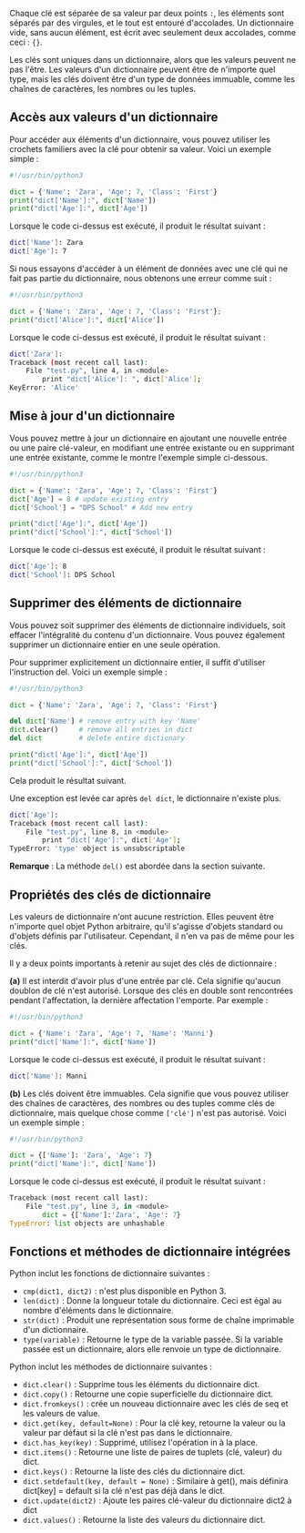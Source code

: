 Chaque clé est séparée de sa valeur par deux points ```:```, les éléments sont séparés par des virgules, et le tout est entouré d'accolades. Un dictionnaire vide, sans aucun élément, est écrit avec seulement deux accolades, comme ceci : ```{}```.

Les clés sont uniques dans un dictionnaire, alors que les valeurs peuvent ne pas l'être. Les valeurs d'un dictionnaire peuvent être de n'importe quel type, mais les clés doivent être d'un type de données immuable, comme les chaînes de caractères, les nombres ou les tuples.

## Accès aux valeurs d'un dictionnaire

Pour accéder aux éléments d'un dictionnaire, vous pouvez utiliser les crochets familiers avec la clé pour obtenir sa valeur. Voici un exemple simple :

```python
#!/usr/bin/python3

dict = {'Name': 'Zara', 'Age': 7, 'Class': 'First'}
print("dict['Name']:", dict['Name'])
print("dict['Age']:", dict['Age'])
```

Lorsque le code ci-dessus est exécuté, il produit le résultat suivant :

```bash
dict['Name']: Zara
dict['Age']: 7
```

Si nous essayons d'accéder à un élément de données avec une clé qui ne fait pas partie du dictionnaire, nous obtenons une erreur comme suit :

```python
#!/usr/bin/python3

dict = {'Name': 'Zara', 'Age': 7, 'Class': 'First'};
print("dict['Alice']:", dict['Alice'])
```

Lorsque le code ci-dessus est exécuté, il produit le résultat suivant :

```bash
dict['Zara']:
Traceback (most recent call last):
    File "test.py", line 4, in <module>
        print "dict['Alice']: ", dict['Alice'];
KeyError: 'Alice'
```

## Mise à jour d'un dictionnaire

Vous pouvez mettre à jour un dictionnaire en ajoutant une nouvelle entrée ou une paire clé-valeur, en modifiant une entrée existante ou en supprimant une entrée existante, comme le montre l'exemple simple ci-dessous.

```python
#!/usr/bin/python3

dict = {'Name': 'Zara', 'Age': 7, 'Class': 'First'}
dict['Age'] = 8 # update existing entry
dict['School'] = "DPS School" # Add new entry

print("dict['Age']:", dict['Age'])
print("dict['School']:", dict['School'])
```

Lorsque le code ci-dessus est exécuté, il produit le résultat suivant :

```bash
dict['Age']: 8
dict['School']: DPS School
```

## Supprimer des éléments de dictionnaire

Vous pouvez soit supprimer des éléments de dictionnaire individuels, soit effacer l'intégralité du contenu d'un dictionnaire. Vous pouvez également supprimer un dictionnaire entier en une seule opération.

Pour supprimer explicitement un dictionnaire entier, il suffit d'utiliser l'instruction del. Voici un exemple simple :

```python
#!/usr/bin/python3

dict = {'Name': 'Zara', 'Age': 7, 'Class': 'First'}

del dict['Name'] # remove entry with key 'Name'
dict.clear()     # remove all entries in dict
del dict         # delete entire dictionary

print("dict['Age']:", dict['Age'])
print("dict['School']:", dict['School'])
```

Cela produit le résultat suivant.

Une exception est levée car après ```del dict```, le dictionnaire n'existe plus.

```bash
dict['Age']:
Traceback (most recent call last):
    File "test.py", line 8, in <module>
        print "dict['Age']:", dict['Age'];
TypeError: 'type' object is unsubscriptable
```

__Remarque__ : La méthode ```del()``` est abordée dans la section suivante.

## Propriétés des clés de dictionnaire

Les valeurs de dictionnaire n'ont aucune restriction. Elles peuvent être n'importe quel objet Python arbitraire, qu'il s'agisse d'objets standard ou d'objets définis par l'utilisateur. Cependant, il n'en va pas de même pour les clés.

Il y a deux points importants à retenir au sujet des clés de dictionnaire :

**(a)** Il est interdit d'avoir plus d'une entrée par clé. Cela signifie qu'aucun doublon de clé n'est autorisé. Lorsque des clés en double sont rencontrées pendant l'affectation, la dernière affectation l'emporte. Par exemple :

```python
#!/usr/bin/python3

dict = {'Name': 'Zara', 'Age': 7, 'Name': 'Manni'}
print("dict['Name']:", dict['Name'])
```

Lorsque le code ci-dessus est exécuté, il produit le résultat suivant :

```bash
dict['Name']: Manni
```

**(b)** Les clés doivent être immuables. Cela signifie que vous pouvez utiliser des chaînes de caractères, des nombres ou des tuples comme clés de dictionnaire, mais quelque chose comme ```['clé']``` n'est pas autorisé. Voici un exemple simple :

```python
#!/usr/bin/python3

dict = {['Name']: 'Zara', 'Age': 7}
print("dict['Name']:", dict['Name'])
```

Lorsque le code ci-dessus est exécuté, il produit le résultat suivant :

```python
Traceback (most recent call last):
    File "test.py", line 3, in <module>
        dict = {['Name']:'Zara', 'Age': 7}
TypeError: list objects are unhashable
```

## Fonctions et méthodes de dictionnaire intégrées

Python inclut les fonctions de dictionnaire suivantes :

- ```cmp(dict1, dict2)``` : n'est plus disponible en Python 3.
- ```len(dict)``` : Donne la longueur totale du dictionnaire. Ceci est égal au nombre d'éléments dans le dictionnaire.
- ```str(dict)``` : Produit une représentation sous forme de chaîne imprimable d'un dictionnaire.
- ```type(variable)``` : Retourne le type de la variable passée. Si la variable passée est un dictionnaire, alors elle renvoie un type de dictionnaire.

Python inclut les méthodes de dictionnaire suivantes :

- ```dict.clear()``` : Supprime tous les éléments du dictionnaire dict.
- ```dict.copy()``` : Retourne une copie superficielle du dictionnaire dict.
- ```dict.fromkeys()``` : crée un nouveau dictionnaire avec les clés de seq et les valeurs de value.
- ```dict.get(key, default=None)``` : Pour la clé key, retourne la valeur ou la valeur par défaut si la clé n'est pas dans le dictionnaire.
- ```dict.has_key(key)``` : Supprimé, utilisez l'opération in à la place.
- ```dict.items()``` : Retourne une liste de paires de tuplets (clé, valeur) du dict.
- ```dict.keys()``` : Retourne la liste des clés du dictionnaire dict.
- ```dict.setdefault(key, default = None)``` : Similaire à get(), mais définira dict[key] = default si la clé n'est pas déjà dans le dict.
- ```dict.update(dict2)``` : Ajoute les paires clé-valeur du dictionnaire dict2 à dict
- ```dict.values()``` : Retourne la liste des valeurs du dictionnaire dict.
